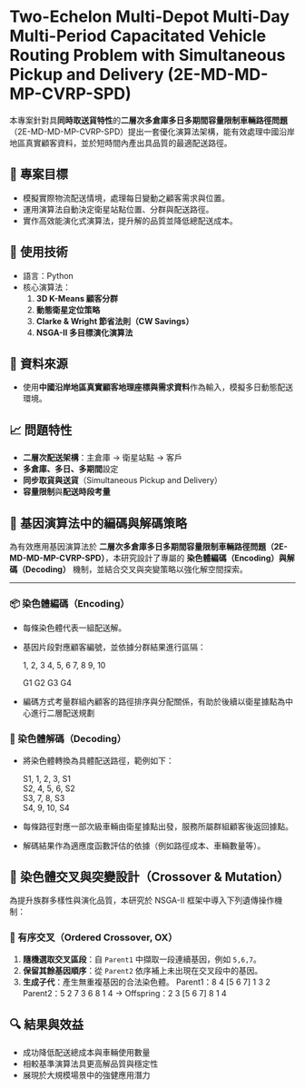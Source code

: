 # Two-Echelon Multi-Depot Multi-Day Multi-Period Capacitated Vehicle Routing Problem with Simultaneous Pickup and Delivery (2E-MD-MD-MP-CVRP-SPD)

本專案針對具**同時取送貨特性**的**二層次多倉庫多日多期間容量限制車輛路徑問題**（2E-MD-MD-MP-CVRP-SPD）提出一套優化演算法架構，能有效處理中國沿岸地區真實顧客資料，並於短時間內產出具品質的最適配送路徑。

## 🚀 專案目標

- 模擬實際物流配送情境，處理每日變動之顧客需求與位置。
- 運用演算法自動決定衛星站點位置、分群與配送路徑。
- 實作高效能演化式演算法，提升解的品質並降低總配送成本。

## 🧠 使用技術

- 語言：Python
- 核心演算法：
  1. **3D K-Means 顧客分群**
  2. **動態衛星定位策略**
  3. **Clarke & Wright 節省法則（CW Savings）**
  4. **NSGA-II 多目標演化演算法**

## 📂 資料來源

- 使用**中國沿岸地區真實顧客地理座標與需求資料**作為輸入，模擬多日動態配送環境。

## 📈 問題特性

- **二層次配送架構**：主倉庫 → 衛星站點 → 客戶
- **多倉庫、多日、多期間**設定
- **同步取貨與送貨**（Simultaneous Pickup and Delivery）
- **容量限制**與**配送時段考量**

## 🧬 基因演算法中的編碼與解碼策略

為有效應用基因演算法於 **二層次多倉庫多日多期間容量限制車輛路徑問題（2E-MD-MD-MP-CVRP-SPD）**，本研究設計了專屬的 **染色體編碼（Encoding）與解碼（Decoding）** 機制，並結合交叉與突變策略以強化解空間探索。

---

### 📦 染色體編碼（Encoding）

- 每條染色體代表一組配送解。
- 基因片段對應顧客編號，並依據分群結果進行區隔：

    1, 2, 3     4, 5, 6     7, 8     9, 10

     G1           G2         G3         G4

- 編碼方式考量群組內顧客的路徑排序與分配關係，有助於後續以衛星據點為中心進行二層配送規劃

### 🔁 染色體解碼（Decoding）

- 將染色體轉換為具體配送路徑，範例如下：

  S1, 1, 2, 3, S1  
  S2, 4, 5, 6, S2  
  S3, 7, 8, S3  
  S4, 9, 10, S4
- 每條路徑對應一部次級車輛由衛星據點出發，服務所屬群組顧客後返回據點。
- 解碼結果作為適應度函數評估的依據（例如路徑成本、車輛數量等）。

## 🔄 染色體交叉與突變設計（Crossover & Mutation）

為提升族群多樣性與演化品質，本研究於 NSGA-II 框架中導入下列遺傳操作機制：

### 🔁 有序交叉（Ordered Crossover, OX）
1. **隨機選取交叉區段**：自 `Parent1` 中擷取一段連續基因，例如 `5,6,7`。
2. **保留其餘基因順序**：從 `Parent2` 依序補上未出現在交叉段中的基因。
3. **生成子代**：產生無重複基因的合法染色體。
    Parent1：8 4 [5 6 7] 1 3 2
    Parent2：5 2 7 3 6 8 1 4
    → Offspring：2 3 [5 6 7] 8 1 4
   
## 🔍 結果與效益

- 成功降低配送總成本與車輛使用數量
- 相較基準演算法具更高解品質與穩定性
- 展現於大規模場景中的強健應用潛力
